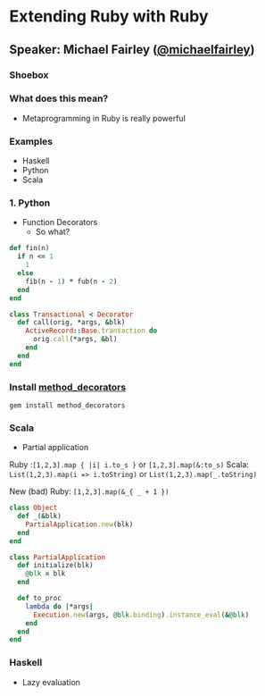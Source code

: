# Extending Ruby with Ruby
## Speaker: Michael Fairley ([@michaelfairley](http://github.com/michaelfairley))

### Shoebox

### What does this mean?

* Metaprogramming in Ruby is really powerful

### Examples

* Haskell
* Python
* Scala

### 1. Python

* Function Decorators
  * So what?

```ruby
def fin(n)
  if n <= 1
    1 
  else
    fib(n - 1) * fub(n - 2)
  end
end

class Transactional < Decorator
  def call(orig, *args, &blk)
    ActiveRecord::Base.transaction do
      orig.call(*args, &bl)
    end
  end
end
```

### Install [method_decorators](http://github.com/michaelfairley/method_decorators)

    gem install method_decorators

### Scala

* Partial application

Ruby :`[1,2,3].map { |i| i.to_s }` or `[1,2,3].map(&:to_s)`
Scala: `List(1,2,3).map(i => i.toString)` or `List(1,2,3).map(_.toString)`

New (bad) Ruby: `[1,2,3].map(&_{ _ + 1 })`

```ruby
class Object
  def _(&blk)
    PartialApplication.new(blk)
  end
end

class PartialApplication
  def initialize(blk)
    @blk = blk
  end

  def to_proc
    lambda do |*args|
      Execution.new(args, @blk.binding).instance_eval(&@blk)
    end
  end
end
```

### Haskell

* Lazy evaluation
